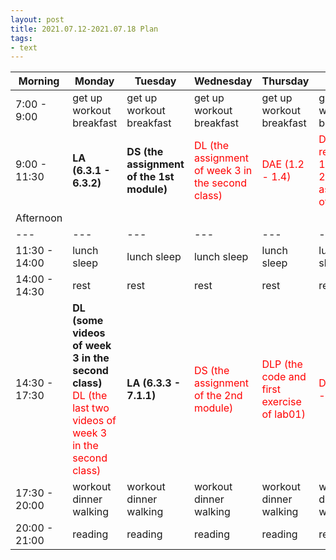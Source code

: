 ```yaml
---
layout: post
title: 2021.07.12-2021.07.18 Plan
tags:
- text
---   
```


| Morning | Monday | Tuesday | Wednesday | Thursday | Friday | Saturday | Sunday |
|---|---|---|---|---|---|---|---|
| 7:00 - 9:00  | get up workout breakfast | get up workout breakfast | get up workout breakfast | get up workout breakfast | get up workout breakfast | get up workout breakfast | get up workout breakfast |
| 9:00 - 11:30 | **LA (6.3.1 - 6.3.2)**| **DS (the assignment of the 1st module)** | <font color=red > DL (the assignment of week 3 in the second class) | <font color=red > DAE (1.2 - 1.4) | <font color=red > DLP (the remaining 1st and 2nd assignsent  of lab01 ) | do something I like | do something I like |
| Afternoon  |   |   |   |   |   |   |   |
|---|---|---|---|---|---|---|---|
| 11:30 - 14:00  | lunch sleep | lunch sleep | lunch sleep | lunch sleep | lunch sleep | lunch sleep | lunch sleep |
| 14:00 - 14:30  | rest | rest | rest | rest | rest | rest | rest |
| 14:30 - 17:30  | **DL (some videos of week 3 in the second class)** <font color=red> DL (the last two videos of week 3 in the second class)| **LA (6.3.3 - 7.1.1)** | <font color=red > DS (the assignment of the 2nd module) | <font color=red > DLP (the code and first exercise of lab01) | <font color=red > DAE (1.5 - 1.7) | do something I like | do something I like |
| 17:30 - 20:00  | workout dinner walking | workout dinner walking  | workout dinner walking | workout dinner walking | workout dinner walking | workout dinner walking | workout dinner walking |
| 20:00 - 21:00  | reading | reading | reading | reading | reading | reading | reading |
